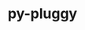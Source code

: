 ---
title: "py-pluggy"
layout: cache
categories: [package, develop]
meta: {"compilers": ["none"], "num_specs": 252, "num_specs_by_stack": {"data-vis-sdk": 8, "developer-tools-aarch64-linux-gnu": 8, "developer-tools-darwin": 9, "developer-tools-x86_64_v3-linux-gnu": 8, "e4s": 51, "e4s-neoverse-v2": 20, "e4s-oneapi": 10, "hep": 10, "ml-darwin-aarch64-mps": 33, "ml-linux-aarch64-cpu": 42, "ml-linux-aarch64-cuda": 42, "ml-linux-x86_64-cpu": 42, "ml-linux-x86_64-cuda": 41, "ml-linux-x86_64-rocm": 24, "radiuss": 16, "root": 252}, "oss": ["centos7", "rhel8", "sequoia", "ubuntu18.04", "ubuntu20.04", "ubuntu22.04", "ubuntu24.04"], "platforms": ["darwin", "linux"], "stacks": ["data-vis-sdk", "developer-tools-aarch64-linux-gnu", "developer-tools-darwin", "developer-tools-x86_64_v3-linux-gnu", "e4s", "e4s-neoverse-v2", "e4s-oneapi", "hep", "ml-darwin-aarch64-mps", "ml-linux-aarch64-cpu", "ml-linux-aarch64-cuda", "ml-linux-x86_64-cpu", "ml-linux-x86_64-cuda", "ml-linux-x86_64-rocm", "radiuss", "root"], "targets": ["aarch64", "neoverse_v2", "x86_64_v3"], "versions": ["1.0.0", "1.5.0"]}
spec_details: [{"compiler": "none", "hash": "2c7t6stre52uoruzleit6xjwiyetb2rv", "os": "ubuntu22.04", "platform": "linux", "size": "-", "stacks": ["e4s", "root"], "target": "x86_64_v3", "variants": ["build_system=python_pip"], "versions": ["1.5.0"]}, {"compiler": "none", "hash": "2hfwxglw2qr2dv626q4rhida5upb57y4", "os": "ubuntu20.04", "platform": "linux", "size": "-", "stacks": ["data-vis-sdk", "root"], "target": "x86_64_v3", "variants": ["build_system=python_pip"], "versions": ["1.5.0"]}, {"compiler": "none", "hash": "2netmzkcgxxb2mebo2gbxsk5cnnrvlug", "os": "ubuntu22.04", "platform": "linux", "size": "-", "stacks": ["e4s", "root"], "target": "x86_64_v3", "variants": ["build_system=python_pip"], "versions": ["1.5.0"]}, {"compiler": "none", "hash": "2wt6vmldr2y46bnggtvq6vex4oi563xc", "os": "ubuntu24.04", "platform": "linux", "size": "-", "stacks": ["ml-linux-aarch64-cpu", "ml-linux-aarch64-cuda", "root"], "target": "aarch64", "variants": ["build_system=python_pip"], "versions": ["1.5.0"]}, {"compiler": "none", "hash": "2y4o66v7mlaluvr7yqpnbmo4lc66v3pj", "os": "ubuntu22.04", "platform": "linux", "size": "-", "stacks": ["e4s", "root"], "target": "x86_64_v3", "variants": ["build_system=python_pip"], "versions": ["1.5.0"]}, {"compiler": "none", "hash": "3agnosajm3bcptgudcnjk7b3twaxo5ha", "os": "ubuntu24.04", "platform": "linux", "size": "-", "stacks": ["ml-linux-aarch64-cpu", "ml-linux-aarch64-cuda", "root"], "target": "aarch64", "variants": ["build_system=python_pip"], "versions": ["1.5.0"]}, {"compiler": "none", "hash": "3fv7lxce7d65zonyjdw6xvchwodt3xgk", "os": "ubuntu24.04", "platform": "linux", "size": "-", "stacks": ["ml-linux-aarch64-cpu", "ml-linux-aarch64-cuda", "root"], "target": "aarch64", "variants": ["build_system=python_pip"], "versions": ["1.5.0"]}, {"compiler": "none", "hash": "3gkfag2k2juhydp4fapic7rw6qnze3t2", "os": "sequoia", "platform": "darwin", "size": "-", "stacks": ["ml-darwin-aarch64-mps", "root"], "target": "aarch64", "variants": ["build_system=python_pip"], "versions": ["1.5.0"]}, {"compiler": "none", "hash": "3mhz37lxi5pb3cz2h2ns374nhadlavt4", "os": "ubuntu22.04", "platform": "linux", "size": "-", "stacks": ["e4s-neoverse-v2", "root"], "target": "neoverse_v2", "variants": ["build_system=python_pip"], "versions": ["1.5.0"]}, {"compiler": "none", "hash": "3rjfhiuucojcb3lafbs63qub7jw6j2eu", "os": "ubuntu22.04", "platform": "linux", "size": "-", "stacks": ["hep", "root"], "target": "x86_64_v3", "variants": ["build_system=python_pip"], "versions": ["1.5.0"]}, {"compiler": "none", "hash": "3yahk2ygjjm7y6uqiqpu3tku5kl2jmyf", "os": "ubuntu22.04", "platform": "linux", "size": "-", "stacks": ["e4s", "root"], "target": "x86_64_v3", "variants": ["build_system=python_pip"], "versions": ["1.5.0"]}, {"compiler": "none", "hash": "42lqu5ihogxthqgzf3ldqc2vcrdori5e", "os": "ubuntu18.04", "platform": "linux", "size": "-", "stacks": ["radiuss", "root"], "target": "x86_64_v3", "variants": ["build_system=python_pip"], "versions": ["1.5.0"]}, {"compiler": "none", "hash": "46zpwzhcnrk3ebb6g34c2qy5zid7uwti", "os": "ubuntu22.04", "platform": "linux", "size": "-", "stacks": ["e4s", "root"], "target": "x86_64_v3", "variants": ["build_system=python_pip"], "versions": ["1.5.0"]}, {"compiler": "none", "hash": "4j4fjqm27h22y276ven2rp4wtde7qxi5", "os": "ubuntu22.04", "platform": "linux", "size": "-", "stacks": ["e4s-neoverse-v2", "root"], "target": "neoverse_v2", "variants": ["build_system=python_pip"], "versions": ["1.5.0"]}, {"compiler": "none", "hash": "4xifdfmwhefemdlbjxxue6r5fpsz76wv", "os": "sequoia", "platform": "darwin", "size": "-", "stacks": ["ml-darwin-aarch64-mps", "root"], "target": "aarch64", "variants": ["build_system=python_pip"], "versions": ["1.5.0"]}, {"compiler": "none", "hash": "55lvjhie34u4al3ei3md3pttfbbjjthz", "os": "ubuntu24.04", "platform": "linux", "size": "-", "stacks": ["ml-linux-x86_64-cpu", "ml-linux-x86_64-cuda", "root"], "target": "x86_64_v3", "variants": ["build_system=python_pip"], "versions": ["1.5.0"]}, {"compiler": "none", "hash": "5bp4kik6z5ux4nhw4ds46bjhi2evvizx", "os": "ubuntu22.04", "platform": "linux", "size": "-", "stacks": ["e4s-neoverse-v2", "root"], "target": "neoverse_v2", "variants": ["build_system=python_pip"], "versions": ["1.5.0"]}, {"compiler": "none", "hash": "5cnadjmp5xtnmiugbeenffuksnsw3247", "os": "sequoia", "platform": "darwin", "size": "-", "stacks": ["ml-darwin-aarch64-mps", "root"], "target": "aarch64", "variants": ["build_system=python_pip"], "versions": ["1.5.0"]}, {"compiler": "none", "hash": "5hmvbictsd7z4hr4zkucy2xxox2fwwln", "os": "ubuntu24.04", "platform": "linux", "size": "-", "stacks": ["ml-linux-x86_64-cpu", "ml-linux-x86_64-cuda", "root"], "target": "x86_64_v3", "variants": ["build_system=python_pip"], "versions": ["1.5.0"]}, {"compiler": "none", "hash": "5hwoq64wkz6oyxgzcvtqibcgzw3ic7wb", "os": "ubuntu24.04", "platform": "linux", "size": "-", "stacks": ["ml-linux-x86_64-cpu", "ml-linux-x86_64-cuda", "root"], "target": "x86_64_v3", "variants": ["build_system=python_pip"], "versions": ["1.5.0"]}, {"compiler": "none", "hash": "5ibzm2eg7x7xaant44bewv6cknukp263", "os": "ubuntu22.04", "platform": "linux", "size": "-", "stacks": ["e4s-neoverse-v2", "root"], "target": "neoverse_v2", "variants": ["build_system=python_pip"], "versions": ["1.5.0"]}, {"compiler": "none", "hash": "5pe6ygbzxxipmywd56afllqx2sbhaxrb", "os": "ubuntu24.04", "platform": "linux", "size": "-", "stacks": ["ml-linux-x86_64-cpu", "ml-linux-x86_64-cuda", "ml-linux-x86_64-rocm", "root"], "target": "x86_64_v3", "variants": ["build_system=python_pip"], "versions": ["1.5.0"]}, {"compiler": "none", "hash": "5rilyymdn5xsjofmmntiwgqdqg6nlxss", "os": "ubuntu22.04", "platform": "linux", "size": "-", "stacks": ["e4s", "root"], "target": "x86_64_v3", "variants": ["build_system=python_pip"], "versions": ["1.5.0"]}, {"compiler": "none", "hash": "5vajhquhnli5mx342o2plgfdiyv5od5t", "os": "ubuntu18.04", "platform": "linux", "size": "-", "stacks": ["radiuss", "root"], "target": "x86_64_v3", "variants": ["build_system=python_pip"], "versions": ["1.5.0"]}, {"compiler": "none", "hash": "6hqgfsfr5d3hglnjlxpmoj7op4ijwgj7", "os": "ubuntu24.04", "platform": "linux", "size": "-", "stacks": ["ml-linux-x86_64-cpu", "ml-linux-x86_64-cuda", "root"], "target": "x86_64_v3", "variants": ["build_system=python_pip"], "versions": ["1.5.0"]}, {"compiler": "none", "hash": "6iwpdxsiwn7v2gblfgf4qqes2u2yymdo", "os": "rhel8", "platform": "linux", "size": "-", "stacks": ["developer-tools-aarch64-linux-gnu", "root"], "target": "aarch64", "variants": ["build_system=python_pip"], "versions": ["1.0.0"]}, {"compiler": "none", "hash": "6kbnbwyxrzuc47vkjglntb3nuxccgtpc", "os": "ubuntu22.04", "platform": "linux", "size": "-", "stacks": ["e4s-neoverse-v2", "root"], "target": "neoverse_v2", "variants": ["build_system=python_pip"], "versions": ["1.5.0"]}, {"compiler": "none", "hash": "6mylh6i3qhz25hprpxldepcgzodlkhud", "os": "sequoia", "platform": "darwin", "size": "-", "stacks": ["ml-darwin-aarch64-mps", "root"], "target": "aarch64", "variants": ["build_system=python_pip"], "versions": ["1.5.0"]}, {"compiler": "none", "hash": "6n2ldysda2fzxtilxv2bmslgm3xpdcpx", "os": "ubuntu24.04", "platform": "linux", "size": "-", "stacks": ["ml-linux-aarch64-cpu", "ml-linux-aarch64-cuda", "root"], "target": "aarch64", "variants": ["build_system=python_pip"], "versions": ["1.5.0"]}, {"compiler": "none", "hash": "6sohnxq4f4oy3kmhkvoeng5wiuvmb53i", "os": "ubuntu24.04", "platform": "linux", "size": "-", "stacks": ["ml-linux-x86_64-cpu", "ml-linux-x86_64-cuda", "ml-linux-x86_64-rocm", "root"], "target": "x86_64_v3", "variants": ["build_system=python_pip"], "versions": ["1.5.0"]}, {"compiler": "none", "hash": "6v63aglo7t6srszll5ua7uy3jwbrhvcz", "os": "ubuntu22.04", "platform": "linux", "size": "-", "stacks": ["e4s-neoverse-v2", "root"], "target": "neoverse_v2", "variants": ["build_system=python_pip"], "versions": ["1.5.0"]}, {"compiler": "none", "hash": "6xlkvligcsu5iyjechsqmhgvxkv2wjqi", "os": "ubuntu22.04", "platform": "linux", "size": "-", "stacks": ["e4s-neoverse-v2", "root"], "target": "neoverse_v2", "variants": ["build_system=python_pip"], "versions": ["1.5.0"]}, {"compiler": "none", "hash": "736d7tnseeywtnfm4bivlbaaf5yutlgw", "os": "ubuntu24.04", "platform": "linux", "size": "-", "stacks": ["ml-linux-x86_64-rocm", "root"], "target": "x86_64_v3", "variants": ["build_system=python_pip"], "versions": ["1.5.0"]}, {"compiler": "none", "hash": "76vg6bikmatv24n257xqhddfbtaztdpe", "os": "ubuntu20.04", "platform": "linux", "size": "-", "stacks": ["data-vis-sdk", "root"], "target": "x86_64_v3", "variants": ["build_system=python_pip"], "versions": ["1.5.0"]}, {"compiler": "none", "hash": "7ed2vlsgasmr4qpxenscc67undiq5j5m", "os": "ubuntu24.04", "platform": "linux", "size": "-", "stacks": ["ml-linux-x86_64-cpu", "ml-linux-x86_64-cuda", "root"], "target": "x86_64_v3", "variants": ["build_system=python_pip"], "versions": ["1.5.0"]}, {"compiler": "none", "hash": "7ezppk2357ivoe262vgohreokj73hka3", "os": "rhel8", "platform": "linux", "size": "-", "stacks": ["developer-tools-aarch64-linux-gnu", "root"], "target": "aarch64", "variants": ["build_system=python_pip"], "versions": ["1.0.0"]}, {"compiler": "none", "hash": "7h3c7npcxd2s2l3wr52n66itw74nzh5l", "os": "ubuntu24.04", "platform": "linux", "size": "-", "stacks": ["ml-linux-x86_64-cpu", "ml-linux-x86_64-cuda", "root"], "target": "x86_64_v3", "variants": ["build_system=python_pip"], "versions": ["1.5.0"]}, {"compiler": "none", "hash": "7mqm4jh2zp53rphi433oquqshmywv33a", "os": "ubuntu24.04", "platform": "linux", "size": "-", "stacks": ["ml-linux-aarch64-cpu", "ml-linux-aarch64-cuda", "root"], "target": "aarch64", "variants": ["build_system=python_pip"], "versions": ["1.5.0"]}, {"compiler": "none", "hash": "7sdppsrgyvbpfqd75yyfgla5hj3wosql", "os": "ubuntu22.04", "platform": "linux", "size": "-", "stacks": ["e4s-oneapi", "root"], "target": "x86_64_v3", "variants": ["build_system=python_pip"], "versions": ["1.5.0"]}, {"compiler": "none", "hash": "7xe2soarv5lz3nla4kzz23pl25e25tn2", "os": "ubuntu24.04", "platform": "linux", "size": "-", "stacks": ["ml-linux-aarch64-cpu", "ml-linux-aarch64-cuda", "root"], "target": "aarch64", "variants": ["build_system=python_pip"], "versions": ["1.5.0"]}, {"compiler": "none", "hash": "a2knmklyt45ydsjzu2omxrmugcrep65h", "os": "ubuntu24.04", "platform": "linux", "size": "-", "stacks": ["ml-linux-aarch64-cpu", "ml-linux-aarch64-cuda", "root"], "target": "aarch64", "variants": ["build_system=python_pip"], "versions": ["1.5.0"]}, {"compiler": "none", "hash": "aafy77yho45u4jlfstsdmjzdq73eimkf", "os": "ubuntu22.04", "platform": "linux", "size": "-", "stacks": ["e4s", "root"], "target": "x86_64_v3", "variants": ["build_system=python_pip"], "versions": ["1.5.0"]}, {"compiler": "none", "hash": "aai7mcok57rch23taafapd7un7s6inxf", "os": "ubuntu24.04", "platform": "linux", "size": "-", "stacks": ["ml-linux-x86_64-cpu", "ml-linux-x86_64-cuda", "ml-linux-x86_64-rocm", "root"], "target": "x86_64_v3", "variants": ["build_system=python_pip"], "versions": ["1.5.0"]}, {"compiler": "none", "hash": "abny5kdw2nepk6oclhqbrnhl7r4mz3ri", "os": "ubuntu24.04", "platform": "linux", "size": "-", "stacks": ["ml-linux-x86_64-cpu", "ml-linux-x86_64-cuda", "root"], "target": "x86_64_v3", "variants": ["build_system=python_pip"], "versions": ["1.5.0"]}, {"compiler": "none", "hash": "accvf45dwkqjc7j5xzus4jxhia3sd77p", "os": "ubuntu18.04", "platform": "linux", "size": "-", "stacks": ["radiuss", "root"], "target": "x86_64_v3", "variants": ["build_system=python_pip"], "versions": ["1.5.0"]}, {"compiler": "none", "hash": "ahdu6gy5srce3any62xxbidk3fzk6dah", "os": "ubuntu24.04", "platform": "linux", "size": "-", "stacks": ["ml-linux-x86_64-rocm", "root"], "target": "x86_64_v3", "variants": ["build_system=python_pip"], "versions": ["1.5.0"]}, {"compiler": "none", "hash": "aipaqmxotonv2fl7jevcqb3vn7leargx", "os": "ubuntu22.04", "platform": "linux", "size": "-", "stacks": ["e4s-neoverse-v2", "root"], "target": "neoverse_v2", "variants": ["build_system=python_pip"], "versions": ["1.5.0"]}, {"compiler": "none", "hash": "akcsmta55rxfv3yrex72h2c7upvp2vuc", "os": "sequoia", "platform": "darwin", "size": "-", "stacks": ["developer-tools-darwin", "ml-darwin-aarch64-mps", "root"], "target": "aarch64", "variants": ["build_system=python_pip"], "versions": ["1.5.0"]}, {"compiler": "none", "hash": "amyhe6ut2pt5evz65wvy6jzfqzaezvyh", "os": "ubuntu22.04", "platform": "linux", "size": "-", "stacks": ["e4s-oneapi", "root"], "target": "x86_64_v3", "variants": ["build_system=python_pip"], "versions": ["1.5.0"]}, {"compiler": "none", "hash": "aoddkjlvkkw55ovsgdecrzqgpaznitzr", "os": "ubuntu24.04", "platform": "linux", "size": "-", "stacks": ["ml-linux-x86_64-cpu", "ml-linux-x86_64-cuda", "ml-linux-x86_64-rocm", "root"], "target": "x86_64_v3", "variants": ["build_system=python_pip"], "versions": ["1.5.0"]}, {"compiler": "none", "hash": "b57ldbcxggqgo66vtu5s6mn3d7upxndd", "os": "ubuntu24.04", "platform": "linux", "size": "-", "stacks": ["ml-linux-x86_64-cpu", "ml-linux-x86_64-cuda", "ml-linux-x86_64-rocm", "root"], "target": "x86_64_v3", "variants": ["build_system=python_pip"], "versions": ["1.5.0"]}, {"compiler": "none", "hash": "b5mgjg4stpo7vpzf25kbdlta5oprxovx", "os": "ubuntu22.04", "platform": "linux", "size": "-", "stacks": ["e4s-neoverse-v2", "root"], "target": "neoverse_v2", "variants": ["build_system=python_pip"], "versions": ["1.5.0"]}, {"compiler": "none", "hash": "b5zu3qlginewwb56ozb2ftm2q3bfj77q", "os": "ubuntu24.04", "platform": "linux", "size": "-", "stacks": ["ml-linux-aarch64-cpu", "ml-linux-aarch64-cuda", "root"], "target": "aarch64", "variants": ["build_system=python_pip"], "versions": ["1.5.0"]}, {"compiler": "none", "hash": "bvaxeykfyv7wqa63z5u7mna2agjofemj", "os": "ubuntu22.04", "platform": "linux", "size": "-", "stacks": ["e4s", "root"], "target": "x86_64_v3", "variants": ["build_system=python_pip"], "versions": ["1.5.0"]}, {"compiler": "none", "hash": "bw6agld3wejzejixi2mziq3xu2lz52so", "os": "ubuntu22.04", "platform": "linux", "size": "-", "stacks": ["e4s-neoverse-v2", "root"], "target": "neoverse_v2", "variants": ["build_system=python_pip"], "versions": ["1.5.0"]}, {"compiler": "none", "hash": "bxtkqoj55vfzzl3j56ze3ltporiydsn7", "os": "ubuntu24.04", "platform": "linux", "size": "-", "stacks": ["ml-linux-x86_64-cpu", "ml-linux-x86_64-cuda", "ml-linux-x86_64-rocm", "root"], "target": "x86_64_v3", "variants": ["build_system=python_pip"], "versions": ["1.5.0"]}, {"compiler": "none", "hash": "clcohsihvc5gibxtflaggnw2urz7nfxk", "os": "ubuntu22.04", "platform": "linux", "size": "-", "stacks": ["e4s", "root"], "target": "x86_64_v3", "variants": ["build_system=python_pip"], "versions": ["1.5.0"]}, {"compiler": "none", "hash": "cr6s5bdzbkvsf4ezeeqz3zd6i4infb3h", "os": "ubuntu22.04", "platform": "linux", "size": "-", "stacks": ["hep", "root"], "target": "x86_64_v3", "variants": ["build_system=python_pip"], "versions": ["1.5.0"]}, {"compiler": "none", "hash": "cxfpl75ozprbtaiyurawobnayaygnkqf", "os": "ubuntu24.04", "platform": "linux", "size": "-", "stacks": ["ml-linux-aarch64-cpu", "ml-linux-aarch64-cuda", "root"], "target": "aarch64", "variants": ["build_system=python_pip"], "versions": ["1.5.0"]}, {"compiler": "none", "hash": "cycfpzezlake7idiklftvfpmimrtpbjp", "os": "ubuntu22.04", "platform": "linux", "size": "-", "stacks": ["e4s", "root"], "target": "x86_64_v3", "variants": ["build_system=python_pip"], "versions": ["1.5.0"]}, {"compiler": "none", "hash": "czoldbfczdwu2gvxxtwrelttq7zczdcj", "os": "ubuntu24.04", "platform": "linux", "size": "-", "stacks": ["ml-linux-aarch64-cpu", "ml-linux-aarch64-cuda", "root"], "target": "aarch64", "variants": ["build_system=python_pip"], "versions": ["1.5.0"]}, {"compiler": "none", "hash": "d27h3sp6ubpvlkn62dmwbeb4clzwtq5w", "os": "ubuntu22.04", "platform": "linux", "size": "-", "stacks": ["e4s", "root"], "target": "x86_64_v3", "variants": ["build_system=python_pip"], "versions": ["1.5.0"]}, {"compiler": "none", "hash": "d2anpgrxlbscck2eu4i2zunoeqvojxqm", "os": "ubuntu24.04", "platform": "linux", "size": "-", "stacks": ["ml-linux-x86_64-cpu", "ml-linux-x86_64-cuda", "ml-linux-x86_64-rocm", "root"], "target": "x86_64_v3", "variants": ["build_system=python_pip"], "versions": ["1.5.0"]}, {"compiler": "none", "hash": "da46mksree5eikdpimkvxqxo6bb5whxp", "os": "ubuntu24.04", "platform": "linux", "size": "-", "stacks": ["ml-linux-aarch64-cpu", "ml-linux-aarch64-cuda", "root"], "target": "aarch64", "variants": ["build_system=python_pip"], "versions": ["1.5.0"]}, {"compiler": "none", "hash": "djbwiiboml377i4dl6foiag25r37iekx", "os": "sequoia", "platform": "darwin", "size": "-", "stacks": ["developer-tools-darwin", "ml-darwin-aarch64-mps", "root"], "target": "aarch64", "variants": ["build_system=python_pip"], "versions": ["1.5.0"]}, {"compiler": "none", "hash": "dkb3icaudllv7hubanauggilbgl76jzc", "os": "ubuntu22.04", "platform": "linux", "size": "-", "stacks": ["e4s", "root"], "target": "x86_64_v3", "variants": ["build_system=python_pip"], "versions": ["1.5.0"]}, {"compiler": "none", "hash": "drzszjpxd4qsoniuyi2m2lemxrm2ga2b", "os": "ubuntu24.04", "platform": "linux", "size": "-", "stacks": ["ml-linux-x86_64-cpu", "ml-linux-x86_64-cuda", "root"], "target": "x86_64_v3", "variants": ["build_system=python_pip"], "versions": ["1.5.0"]}, {"compiler": "none", "hash": "dz6agkf3ppyneqcubgthnmgoev7m6cde", "os": "ubuntu22.04", "platform": "linux", "size": "-", "stacks": ["e4s", "root"], "target": "x86_64_v3", "variants": ["build_system=python_pip"], "versions": ["1.5.0"]}, {"compiler": "none", "hash": "e6csorsa442vanjmxvlr7o3y7bpnpgg6", "os": "ubuntu24.04", "platform": "linux", "size": "-", "stacks": ["ml-linux-x86_64-cpu", "ml-linux-x86_64-cuda", "root"], "target": "x86_64_v3", "variants": ["build_system=python_pip"], "versions": ["1.5.0"]}, {"compiler": "none", "hash": "ea4zjmtugd2mveyaixsuh4fqep7tpowf", "os": "ubuntu18.04", "platform": "linux", "size": "-", "stacks": ["radiuss", "root"], "target": "x86_64_v3", "variants": ["build_system=python_pip"], "versions": ["1.5.0"]}, {"compiler": "none", "hash": "eba2yovhqt7pkh7mu3lvfbzyrxfswj6y", "os": "ubuntu22.04", "platform": "linux", "size": "-", "stacks": ["hep", "root"], "target": "x86_64_v3", "variants": ["build_system=python_pip"], "versions": ["1.5.0"]}, {"compiler": "none", "hash": "el3qab3qf6myfgmt5bpv5o4alrkaapzj", "os": "ubuntu24.04", "platform": "linux", "size": "-", "stacks": ["ml-linux-x86_64-cpu", "ml-linux-x86_64-cuda", "root"], "target": "x86_64_v3", "variants": ["build_system=python_pip"], "versions": ["1.5.0"]}, {"compiler": "none", "hash": "eqrievftezainujjgdargh4c72aurkdt", "os": "ubuntu22.04", "platform": "linux", "size": "-", "stacks": ["e4s-neoverse-v2", "root"], "target": "neoverse_v2", "variants": ["build_system=python_pip"], "versions": ["1.5.0"]}, {"compiler": "none", "hash": "f2cixmdmrqmedhh3tsoljqtyrbn62zs5", "os": "centos7", "platform": "linux", "size": "-", "stacks": ["developer-tools-x86_64_v3-linux-gnu", "root"], "target": "x86_64_v3", "variants": ["build_system=python_pip"], "versions": ["1.0.0"]}, {"compiler": "none", "hash": "f33bkqfd6aj7he5c7ofemnjqnsz7m3kg", "os": "ubuntu22.04", "platform": "linux", "size": "-", "stacks": ["e4s", "root"], "target": "x86_64_v3", "variants": ["build_system=python_pip"], "versions": ["1.5.0"]}, {"compiler": "none", "hash": "fawxdwwylhh6hzjk3jmfociwwgvsdacd", "os": "ubuntu24.04", "platform": "linux", "size": "-", "stacks": ["ml-linux-x86_64-cpu", "root"], "target": "x86_64_v3", "variants": ["build_system=python_pip"], "versions": ["1.5.0"]}, {"compiler": "none", "hash": "ffu52bko3kxixcpwex3lw4vfhm2muigv", "os": "ubuntu24.04", "platform": "linux", "size": "-", "stacks": ["ml-linux-aarch64-cpu", "ml-linux-aarch64-cuda", "root"], "target": "aarch64", "variants": ["build_system=python_pip"], "versions": ["1.5.0"]}, {"compiler": "none", "hash": "fihngu7tsl34m6iim6unwfkq4b4jsvnt", "os": "rhel8", "platform": "linux", "size": "-", "stacks": ["developer-tools-aarch64-linux-gnu", "root"], "target": "aarch64", "variants": ["build_system=python_pip"], "versions": ["1.0.0"]}, {"compiler": "none", "hash": "fnezvtuygkfcvehqh6jbe5moupcreyzf", "os": "ubuntu24.04", "platform": "linux", "size": "-", "stacks": ["ml-linux-aarch64-cpu", "ml-linux-aarch64-cuda", "root"], "target": "aarch64", "variants": ["build_system=python_pip"], "versions": ["1.5.0"]}, {"compiler": "none", "hash": "fr6obobmpgbcwroyrue6eoza42veebzf", "os": "ubuntu24.04", "platform": "linux", "size": "-", "stacks": ["ml-linux-x86_64-rocm", "root"], "target": "x86_64_v3", "variants": ["build_system=python_pip"], "versions": ["1.5.0"]}, {"compiler": "none", "hash": "g2buizzrctrfmd3q6rrozxqtg4iki73i", "os": "ubuntu18.04", "platform": "linux", "size": "-", "stacks": ["radiuss", "root"], "target": "x86_64_v3", "variants": ["build_system=python_pip"], "versions": ["1.5.0"]}, {"compiler": "none", "hash": "g5med6gmlwmnbvh32jf66xher4xtbrzv", "os": "rhel8", "platform": "linux", "size": "-", "stacks": ["developer-tools-aarch64-linux-gnu", "root"], "target": "aarch64", "variants": ["build_system=python_pip"], "versions": ["1.0.0"]}, {"compiler": "none", "hash": "ghda33wj5lmzw67q2kyz5rl3d2mqr3t2", "os": "sequoia", "platform": "darwin", "size": "-", "stacks": ["ml-darwin-aarch64-mps", "root"], "target": "aarch64", "variants": ["build_system=python_pip"], "versions": ["1.5.0"]}, {"compiler": "none", "hash": "ghdrzo5e7qpz4fcuxnvo6a4dk6wktimc", "os": "ubuntu22.04", "platform": "linux", "size": "-", "stacks": ["e4s-oneapi", "root"], "target": "x86_64_v3", "variants": ["build_system=python_pip"], "versions": ["1.5.0"]}, {"compiler": "none", "hash": "glx4545iya4a5fg43pc4eoyjjvccboka", "os": "centos7", "platform": "linux", "size": "-", "stacks": ["developer-tools-x86_64_v3-linux-gnu", "root"], "target": "x86_64_v3", "variants": ["build_system=python_pip"], "versions": ["1.0.0"]}, {"compiler": "none", "hash": "gobljazmwlznlmqkwo7ts7uhux7vhlfa", "os": "ubuntu22.04", "platform": "linux", "size": "-", "stacks": ["e4s", "root"], "target": "x86_64_v3", "variants": ["build_system=python_pip"], "versions": ["1.5.0"]}, {"compiler": "none", "hash": "gqh2eogqjpjfhguyhryh5on2gvrs7hhf", "os": "sequoia", "platform": "darwin", "size": "-", "stacks": ["ml-darwin-aarch64-mps", "root"], "target": "aarch64", "variants": ["build_system=python_pip"], "versions": ["1.5.0"]}, {"compiler": "none", "hash": "grplurkzad5fvvd4cajif676a3acuyvp", "os": "ubuntu22.04", "platform": "linux", "size": "-", "stacks": ["e4s", "root"], "target": "x86_64_v3", "variants": ["build_system=python_pip"], "versions": ["1.5.0"]}, {"compiler": "none", "hash": "gsaeaepyyv3jussr3igwdjkqeo2gbira", "os": "sequoia", "platform": "darwin", "size": "-", "stacks": ["ml-darwin-aarch64-mps", "root"], "target": "aarch64", "variants": ["build_system=python_pip"], "versions": ["1.5.0"]}, {"compiler": "none", "hash": "gxb3evfddiykcwyyy2rusnlg5jnlfhdw", "os": "ubuntu22.04", "platform": "linux", "size": "-", "stacks": ["e4s-oneapi", "root"], "target": "x86_64_v3", "variants": ["build_system=python_pip"], "versions": ["1.5.0"]}, {"compiler": "none", "hash": "gz75yw36ialfb45vmntbu34yswtwwdgy", "os": "ubuntu24.04", "platform": "linux", "size": "-", "stacks": ["ml-linux-x86_64-cpu", "ml-linux-x86_64-cuda", "root"], "target": "x86_64_v3", "variants": ["build_system=python_pip"], "versions": ["1.5.0"]}, {"compiler": "none", "hash": "h3n7sudxykaxyhm65dsmu7rcn76szgix", "os": "ubuntu22.04", "platform": "linux", "size": "-", "stacks": ["e4s", "root"], "target": "x86_64_v3", "variants": ["build_system=python_pip"], "versions": ["1.5.0"]}, {"compiler": "none", "hash": "ha4txs7afp5hbui4fykw4t4h3ptasiab", "os": "ubuntu22.04", "platform": "linux", "size": "-", "stacks": ["e4s", "root"], "target": "x86_64_v3", "variants": ["build_system=python_pip"], "versions": ["1.5.0"]}, {"compiler": "none", "hash": "hdkbvzxf6gg2v7sreorykl6rruf7t5cv", "os": "ubuntu22.04", "platform": "linux", "size": "-", "stacks": ["e4s-neoverse-v2", "root"], "target": "neoverse_v2", "variants": ["build_system=python_pip"], "versions": ["1.5.0"]}, {"compiler": "none", "hash": "heo756dqhb5vw3y7ajrybtyfy63em5lt", "os": "ubuntu24.04", "platform": "linux", "size": "-", "stacks": ["ml-linux-aarch64-cpu", "ml-linux-aarch64-cuda", "root"], "target": "aarch64", "variants": ["build_system=python_pip"], "versions": ["1.5.0"]}, {"compiler": "none", "hash": "hgn63fg2zt2huzfzlxmfbub6vhi2fdgu", "os": "ubuntu24.04", "platform": "linux", "size": "-", "stacks": ["ml-linux-aarch64-cpu", "ml-linux-aarch64-cuda", "root"], "target": "aarch64", "variants": ["build_system=python_pip"], "versions": ["1.5.0"]}, {"compiler": "none", "hash": "hi6hemadofrjsath7yqnzddmv3r234zt", "os": "ubuntu24.04", "platform": "linux", "size": "-", "stacks": ["ml-linux-aarch64-cpu", "ml-linux-aarch64-cuda", "root"], "target": "aarch64", "variants": ["build_system=python_pip"], "versions": ["1.5.0"]}, {"compiler": "none", "hash": "hke54cqpzfvyam7j3fvdknjjcagzh5yg", "os": "ubuntu18.04", "platform": "linux", "size": "-", "stacks": ["radiuss", "root"], "target": "x86_64_v3", "variants": ["build_system=python_pip"], "versions": ["1.5.0"]}, {"compiler": "none", "hash": "hlynsnnc2g4tlh427hqmgxq65z527q3w", "os": "ubuntu22.04", "platform": "linux", "size": "-", "stacks": ["e4s", "root"], "target": "x86_64_v3", "variants": ["build_system=python_pip"], "versions": ["1.5.0"]}, {"compiler": "none", "hash": "hmlwt3dk5aafc5sltge3qu52kl6rqeu6", "os": "rhel8", "platform": "linux", "size": "-", "stacks": ["developer-tools-aarch64-linux-gnu", "root"], "target": "aarch64", "variants": ["build_system=python_pip"], "versions": ["1.0.0"]}, {"compiler": "none", "hash": "hsbyet2ompre6r7hmdpfgsqwtb2xjzqr", "os": "ubuntu20.04", "platform": "linux", "size": "-", "stacks": ["data-vis-sdk", "root"], "target": "x86_64_v3", "variants": ["build_system=python_pip"], "versions": ["1.5.0"]}, {"compiler": "none", "hash": "hsdipoyvztm2tqpjn5o2j4orxododrkn", "os": "ubuntu22.04", "platform": "linux", "size": "-", "stacks": ["e4s", "root"], "target": "x86_64_v3", "variants": ["build_system=python_pip"], "versions": ["1.5.0"]}, {"compiler": "none", "hash": "hswcxhi7laydy6cwot5k3pvoitjfd2ce", "os": "ubuntu22.04", "platform": "linux", "size": "-", "stacks": ["e4s", "root"], "target": "x86_64_v3", "variants": ["build_system=python_pip"], "versions": ["1.5.0"]}, {"compiler": "none", "hash": "ht2ghnyc2t63iqgi7uh6razgo56uywsg", "os": "ubuntu20.04", "platform": "linux", "size": "-", "stacks": ["data-vis-sdk", "root"], "target": "x86_64_v3", "variants": ["build_system=python_pip"], "versions": ["1.5.0"]}, {"compiler": "none", "hash": "hy6wpser7ed6hj7lc4zjgi3butrkvfg4", "os": "ubuntu22.04", "platform": "linux", "size": "-", "stacks": ["e4s", "root"], "target": "x86_64_v3", "variants": ["build_system=python_pip"], "versions": ["1.5.0"]}, {"compiler": "none", "hash": "hzedicq3vaiofuy5taduwquo4ox3nfij", "os": "sequoia", "platform": "darwin", "size": "-", "stacks": ["ml-darwin-aarch64-mps", "root"], "target": "aarch64", "variants": ["build_system=python_pip"], "versions": ["1.5.0"]}, {"compiler": "none", "hash": "i5o5inmj5ghqm52btshjovnglhgfjqe5", "os": "ubuntu24.04", "platform": "linux", "size": "-", "stacks": ["ml-linux-aarch64-cpu", "ml-linux-aarch64-cuda", "root"], "target": "aarch64", "variants": ["build_system=python_pip"], "versions": ["1.5.0"]}, {"compiler": "none", "hash": "ibalaip5dtygdxnkyflw2oqx6cfyqjuu", "os": "ubuntu24.04", "platform": "linux", "size": "-", "stacks": ["ml-linux-aarch64-cpu", "ml-linux-aarch64-cuda", "root"], "target": "aarch64", "variants": ["build_system=python_pip"], "versions": ["1.5.0"]}, {"compiler": "none", "hash": "ikmbo2c3khim27cw4szl6qrsa6sh7b4i", "os": "ubuntu24.04", "platform": "linux", "size": "-", "stacks": ["ml-linux-aarch64-cpu", "ml-linux-aarch64-cuda", "root"], "target": "aarch64", "variants": ["build_system=python_pip"], "versions": ["1.5.0"]}, {"compiler": "none", "hash": "ikpvvbsjbhmffbu2626obl53oht3nimb", "os": "ubuntu22.04", "platform": "linux", "size": "-", "stacks": ["e4s", "root"], "target": "x86_64_v3", "variants": ["build_system=python_pip"], "versions": ["1.5.0"]}, {"compiler": "none", "hash": "iraz7svnx2o7edki4juh4wzlb63lzuqd", "os": "ubuntu22.04", "platform": "linux", "size": "-", "stacks": ["hep", "root"], "target": "x86_64_v3", "variants": ["build_system=python_pip"], "versions": ["1.5.0"]}, {"compiler": "none", "hash": "irdgopdi46e2yykpoustys2q5hmlnhms", "os": "ubuntu24.04", "platform": "linux", "size": "-", "stacks": ["ml-linux-aarch64-cpu", "ml-linux-aarch64-cuda", "root"], "target": "aarch64", "variants": ["build_system=python_pip"], "versions": ["1.5.0"]}, {"compiler": "none", "hash": "itmxi6r4f6izpsep4esx4wwzqkq3uw44", "os": "ubuntu22.04", "platform": "linux", "size": "-", "stacks": ["e4s-neoverse-v2", "root"], "target": "neoverse_v2", "variants": ["build_system=python_pip"], "versions": ["1.5.0"]}, {"compiler": "none", "hash": "iualw6ynthof3h4kydnopb3nenx34km7", "os": "ubuntu22.04", "platform": "linux", "size": "-", "stacks": ["e4s", "root"], "target": "x86_64_v3", "variants": ["build_system=python_pip"], "versions": ["1.5.0"]}, {"compiler": "none", "hash": "izvhoswskwbqbmuuhnylmlwqnkf7wq3m", "os": "ubuntu22.04", "platform": "linux", "size": "-", "stacks": ["e4s", "root"], "target": "x86_64_v3", "variants": ["build_system=python_pip"], "versions": ["1.5.0"]}, {"compiler": "none", "hash": "jn7d4oa7irjxhzxmu374cnl6hqlb65az", "os": "ubuntu22.04", "platform": "linux", "size": "-", "stacks": ["e4s", "root"], "target": "x86_64_v3", "variants": ["build_system=python_pip"], "versions": ["1.5.0"]}, {"compiler": "none", "hash": "jnd4hizrs5lguj4b2mtniaay2msefale", "os": "ubuntu20.04", "platform": "linux", "size": "-", "stacks": ["data-vis-sdk", "root"], "target": "x86_64_v3", "variants": ["build_system=python_pip"], "versions": ["1.5.0"]}, {"compiler": "none", "hash": "jus6xncuaa3kmwn25cfugqmrmqnbl6jd", "os": "ubuntu24.04", "platform": "linux", "size": "-", "stacks": ["ml-linux-aarch64-cpu", "ml-linux-aarch64-cuda", "root"], "target": "aarch64", "variants": ["build_system=python_pip"], "versions": ["1.5.0"]}, {"compiler": "none", "hash": "jwvktpk2hu5djttqirgaso2zmuir7zto", "os": "ubuntu18.04", "platform": "linux", "size": "-", "stacks": ["radiuss", "root"], "target": "x86_64_v3", "variants": ["build_system=python_pip"], "versions": ["1.5.0"]}, {"compiler": "none", "hash": "jza64cnjci67f7kkdaphwkdev577n6xn", "os": "ubuntu24.04", "platform": "linux", "size": "-", "stacks": ["ml-linux-x86_64-cpu", "ml-linux-x86_64-cuda", "root"], "target": "x86_64_v3", "variants": ["build_system=python_pip"], "versions": ["1.5.0"]}, {"compiler": "none", "hash": "kbdkaqsy7acbyofbfwjacxqnhwnuu2xv", "os": "ubuntu24.04", "platform": "linux", "size": "-", "stacks": ["ml-linux-x86_64-cpu", "ml-linux-x86_64-cuda", "root"], "target": "x86_64_v3", "variants": ["build_system=python_pip"], "versions": ["1.5.0"]}, {"compiler": "none", "hash": "kjzmolgam6uzf347fqlojgiaf5u7y62e", "os": "ubuntu24.04", "platform": "linux", "size": "-", "stacks": ["ml-linux-aarch64-cpu", "ml-linux-aarch64-cuda", "root"], "target": "aarch64", "variants": ["build_system=python_pip"], "versions": ["1.5.0"]}, {"compiler": "none", "hash": "kmp6u3l6jfnivhertrjnllnotnecewpp", "os": "ubuntu18.04", "platform": "linux", "size": "-", "stacks": ["radiuss", "root"], "target": "x86_64_v3", "variants": ["build_system=python_pip"], "versions": ["1.5.0"]}, {"compiler": "none", "hash": "kxhnfupp2f32bje2kmb7gs3swx4zvulk", "os": "centos7", "platform": "linux", "size": "-", "stacks": ["developer-tools-x86_64_v3-linux-gnu", "root"], "target": "x86_64_v3", "variants": ["build_system=python_pip"], "versions": ["1.0.0"]}, {"compiler": "none", "hash": "lacgsycwwpugxny4hc7mjuja4let54lj", "os": "sequoia", "platform": "darwin", "size": "-", "stacks": ["developer-tools-darwin", "ml-darwin-aarch64-mps", "root"], "target": "aarch64", "variants": ["build_system=python_pip"], "versions": ["1.5.0"]}, {"compiler": "none", "hash": "ldcwnbvsbrr3e2oabwrofbgrqvflftof", "os": "ubuntu24.04", "platform": "linux", "size": "-", "stacks": ["ml-linux-aarch64-cpu", "ml-linux-aarch64-cuda", "root"], "target": "aarch64", "variants": ["build_system=python_pip"], "versions": ["1.5.0"]}, {"compiler": "none", "hash": "luht2mw7x46aw4qca27f2i6phbvv5cbh", "os": "ubuntu24.04", "platform": "linux", "size": "-", "stacks": ["ml-linux-aarch64-cpu", "ml-linux-aarch64-cuda", "root"], "target": "aarch64", "variants": ["build_system=python_pip"], "versions": ["1.5.0"]}, {"compiler": "none", "hash": "lvljrlzcnorxmiindml2h524krxohsqw", "os": "ubuntu24.04", "platform": "linux", "size": "-", "stacks": ["ml-linux-x86_64-cpu", "ml-linux-x86_64-cuda", "ml-linux-x86_64-rocm", "root"], "target": "x86_64_v3", "variants": ["build_system=python_pip"], "versions": ["1.5.0"]}, {"compiler": "none", "hash": "lvlre3eo4xjoq5tkxqi5woeznkaaa6j7", "os": "ubuntu20.04", "platform": "linux", "size": "-", "stacks": ["data-vis-sdk", "root"], "target": "x86_64_v3", "variants": ["build_system=python_pip"], "versions": ["1.5.0"]}, {"compiler": "none", "hash": "lwow5ljh47ylmquhal3pzrjaelq35ipz", "os": "ubuntu22.04", "platform": "linux", "size": "-", "stacks": ["e4s-neoverse-v2", "root"], "target": "neoverse_v2", "variants": ["build_system=python_pip"], "versions": ["1.5.0"]}, {"compiler": "none", "hash": "lzefux3ynkeq6p44tccztb6r5s7j75kc", "os": "ubuntu18.04", "platform": "linux", "size": "-", "stacks": ["radiuss", "root"], "target": "x86_64_v3", "variants": ["build_system=python_pip"], "versions": ["1.5.0"]}, {"compiler": "none", "hash": "m35taghudzgw5zvjhj6yzjho4srb3wsx", "os": "sequoia", "platform": "darwin", "size": "-", "stacks": ["ml-darwin-aarch64-mps", "root"], "target": "aarch64", "variants": ["build_system=python_pip"], "versions": ["1.5.0"]}, {"compiler": "none", "hash": "m566tvxv23qwhbxu6sn6o3bkrqhwqgx7", "os": "sequoia", "platform": "darwin", "size": "-", "stacks": ["ml-darwin-aarch64-mps", "root"], "target": "aarch64", "variants": ["build_system=python_pip"], "versions": ["1.5.0"]}, {"compiler": "none", "hash": "m5vpjbwo3ohl4nfipdppzi447h4hm6qv", "os": "ubuntu24.04", "platform": "linux", "size": "-", "stacks": ["ml-linux-aarch64-cpu", "ml-linux-aarch64-cuda", "root"], "target": "aarch64", "variants": ["build_system=python_pip"], "versions": ["1.5.0"]}, {"compiler": "none", "hash": "m7upku4enz6cqdajwicvqfuooefkmfjr", "os": "ubuntu22.04", "platform": "linux", "size": "-", "stacks": ["e4s-oneapi", "root"], "target": "x86_64_v3", "variants": ["build_system=python_pip"], "versions": ["1.5.0"]}, {"compiler": "none", "hash": "ma54mte3xl6qdtzdb6ue5jpr7nhucefu", "os": "rhel8", "platform": "linux", "size": "-", "stacks": ["developer-tools-aarch64-linux-gnu", "root"], "target": "aarch64", "variants": ["build_system=python_pip"], "versions": ["1.0.0"]}, {"compiler": "none", "hash": "mg3uxgiifwig2zt57cvgn74vjunwerkp", "os": "sequoia", "platform": "darwin", "size": "-", "stacks": ["ml-darwin-aarch64-mps", "root"], "target": "aarch64", "variants": ["build_system=python_pip"], "versions": ["1.5.0"]}, {"compiler": "none", "hash": "mkajbq2tuah4yunkdckhtzik5qp7fnyv", "os": "ubuntu22.04", "platform": "linux", "size": "-", "stacks": ["e4s", "root"], "target": "x86_64_v3", "variants": ["build_system=python_pip"], "versions": ["1.5.0"]}, {"compiler": "none", "hash": "ml3jczt5z6g434k2pbz45zcvanbpbjji", "os": "ubuntu18.04", "platform": "linux", "size": "-", "stacks": ["radiuss", "root"], "target": "x86_64_v3", "variants": ["build_system=python_pip"], "versions": ["1.5.0"]}, {"compiler": "none", "hash": "mmdljb5jhf4wbbv3bmuzmmz34gihvn5y", "os": "sequoia", "platform": "darwin", "size": "-", "stacks": ["ml-darwin-aarch64-mps", "root"], "target": "aarch64", "variants": ["build_system=python_pip"], "versions": ["1.5.0"]}, {"compiler": "none", "hash": "mtzes2qwjzrodksl6ugjcxqlg277i3ak", "os": "ubuntu22.04", "platform": "linux", "size": "-", "stacks": ["e4s-oneapi", "root"], "target": "x86_64_v3", "variants": ["build_system=python_pip"], "versions": ["1.5.0"]}, {"compiler": "none", "hash": "mx2r3kpjpkxpk7fmu2ubjs24fxyov2hw", "os": "sequoia", "platform": "darwin", "size": "-", "stacks": ["developer-tools-darwin", "ml-darwin-aarch64-mps", "root"], "target": "aarch64", "variants": ["build_system=python_pip"], "versions": ["1.5.0"]}, {"compiler": "none", "hash": "mywiasllocgl5vzsgzphb7pgy7acaain", "os": "ubuntu22.04", "platform": "linux", "size": "-", "stacks": ["e4s", "root"], "target": "x86_64_v3", "variants": ["build_system=python_pip"], "versions": ["1.5.0"]}, {"compiler": "none", "hash": "n2pccqbeycdbhrnxkvpyoqjenbtd43vi", "os": "ubuntu22.04", "platform": "linux", "size": "-", "stacks": ["e4s", "root"], "target": "x86_64_v3", "variants": ["build_system=python_pip"], "versions": ["1.5.0"]}, {"compiler": "none", "hash": "n6sxixvy5tyrmfs4u5j5ka6takgtlewo", "os": "ubuntu24.04", "platform": "linux", "size": "-", "stacks": ["ml-linux-x86_64-cpu", "ml-linux-x86_64-cuda", "ml-linux-x86_64-rocm", "root"], "target": "x86_64_v3", "variants": ["build_system=python_pip"], "versions": ["1.5.0"]}, {"compiler": "none", "hash": "nbqvbtifwbh4t4jbsv7dfnkparvhejm2", "os": "ubuntu22.04", "platform": "linux", "size": "-", "stacks": ["e4s-oneapi", "root"], "target": "x86_64_v3", "variants": ["build_system=python_pip"], "versions": ["1.5.0"]}, {"compiler": "none", "hash": "nhutugxmlptyrixe2uscklce4e2p24ue", "os": "ubuntu22.04", "platform": "linux", "size": "-", "stacks": ["e4s", "root"], "target": "x86_64_v3", "variants": ["build_system=python_pip"], "versions": ["1.5.0"]}, {"compiler": "none", "hash": "nmia6m47sl3hclrn5a5qncvophvtoxhd", "os": "ubuntu18.04", "platform": "linux", "size": "-", "stacks": ["radiuss", "root"], "target": "x86_64_v3", "variants": ["build_system=python_pip"], "versions": ["1.5.0"]}, {"compiler": "none", "hash": "nr3diui27whwqxer2anbw6xplad2dkfp", "os": "ubuntu18.04", "platform": "linux", "size": "-", "stacks": ["radiuss", "root"], "target": "x86_64_v3", "variants": ["build_system=python_pip"], "versions": ["1.5.0"]}, {"compiler": "none", "hash": "nrimluagcobjui326akv62n4e7lyjfxq", "os": "ubuntu24.04", "platform": "linux", "size": "-", "stacks": ["ml-linux-x86_64-cpu", "ml-linux-x86_64-cuda", "ml-linux-x86_64-rocm", "root"], "target": "x86_64_v3", "variants": ["build_system=python_pip"], "versions": ["1.5.0"]}, {"compiler": "none", "hash": "nzuhvyubzuxecneunqofakujeuiqdxqk", "os": "sequoia", "platform": "darwin", "size": "-", "stacks": ["ml-darwin-aarch64-mps", "root"], "target": "aarch64", "variants": ["build_system=python_pip"], "versions": ["1.5.0"]}, {"compiler": "none", "hash": "o2e7h7ml7uczzj7kuypyccs4tu3g55z5", "os": "ubuntu22.04", "platform": "linux", "size": "-", "stacks": ["hep", "root"], "target": "x86_64_v3", "variants": ["build_system=python_pip"], "versions": ["1.5.0"]}, {"compiler": "none", "hash": "obks33msjxk4ccyowulvan7v5bn55sfv", "os": "ubuntu24.04", "platform": "linux", "size": "-", "stacks": ["ml-linux-x86_64-cpu", "ml-linux-x86_64-cuda", "ml-linux-x86_64-rocm", "root"], "target": "x86_64_v3", "variants": ["build_system=python_pip"], "versions": ["1.5.0"]}, {"compiler": "none", "hash": "oczuxjtjqxhre7pprkvq6apmjmk5fp6d", "os": "centos7", "platform": "linux", "size": "-", "stacks": ["developer-tools-x86_64_v3-linux-gnu", "root"], "target": "x86_64_v3", "variants": ["build_system=python_pip"], "versions": ["1.0.0"]}, {"compiler": "none", "hash": "og6kpjb6su3yhxv6wrospjd3rtgjqozr", "os": "centos7", "platform": "linux", "size": "-", "stacks": ["developer-tools-x86_64_v3-linux-gnu", "root"], "target": "x86_64_v3", "variants": ["build_system=python_pip"], "versions": ["1.0.0"]}, {"compiler": "none", "hash": "okbrxtasyvo44epltdcbms27ej4lfysb", "os": "ubuntu22.04", "platform": "linux", "size": "-", "stacks": ["e4s", "root"], "target": "x86_64_v3", "variants": ["build_system=python_pip"], "versions": ["1.5.0"]}, {"compiler": "none", "hash": "osxrb4bfyfccrvrpwmlyfzqf7xanhdro", "os": "ubuntu22.04", "platform": "linux", "size": "-", "stacks": ["e4s-oneapi", "root"], "target": "x86_64_v3", "variants": ["build_system=python_pip"], "versions": ["1.5.0"]}, {"compiler": "none", "hash": "ota56qp7ieilbys4j7um64gkyls75zsl", "os": "ubuntu24.04", "platform": "linux", "size": "-", "stacks": ["ml-linux-x86_64-cpu", "ml-linux-x86_64-cuda", "ml-linux-x86_64-rocm", "root"], "target": "x86_64_v3", "variants": ["build_system=python_pip"], "versions": ["1.5.0"]}, {"compiler": "none", "hash": "ottmzkl2pvcc4e4p7dla4j27g2jk3pab", "os": "ubuntu24.04", "platform": "linux", "size": "-", "stacks": ["ml-linux-x86_64-cpu", "ml-linux-x86_64-cuda", "root"], "target": "x86_64_v3", "variants": ["build_system=python_pip"], "versions": ["1.5.0"]}, {"compiler": "none", "hash": "ov64drjgds4big62l5onaunb62omst7i", "os": "sequoia", "platform": "darwin", "size": "-", "stacks": ["ml-darwin-aarch64-mps", "root"], "target": "aarch64", "variants": ["build_system=python_pip"], "versions": ["1.5.0"]}, {"compiler": "none", "hash": "ovizap7zeb6xtnt7enyq3if6ddysom5f", "os": "ubuntu24.04", "platform": "linux", "size": "-", "stacks": ["ml-linux-aarch64-cpu", "ml-linux-aarch64-cuda", "root"], "target": "aarch64", "variants": ["build_system=python_pip"], "versions": ["1.5.0"]}, {"compiler": "none", "hash": "oxgv547gcdnrutrs2c6qfqsfsuz7ui2k", "os": "ubuntu22.04", "platform": "linux", "size": "-", "stacks": ["e4s", "root"], "target": "x86_64_v3", "variants": ["build_system=python_pip"], "versions": ["1.5.0"]}, {"compiler": "none", "hash": "p2juf3lbdczaldq4kh3ilo2ka5zizebq", "os": "ubuntu22.04", "platform": "linux", "size": "-", "stacks": ["hep", "root"], "target": "x86_64_v3", "variants": ["build_system=python_pip"], "versions": ["1.5.0"]}, {"compiler": "none", "hash": "p3bn45keokvhqedteoh5gfuzcwvotoi3", "os": "ubuntu22.04", "platform": "linux", "size": "-", "stacks": ["e4s", "root"], "target": "x86_64_v3", "variants": ["build_system=python_pip"], "versions": ["1.5.0"]}, {"compiler": "none", "hash": "p6fg66eipp3wzfda4qsnhobnbj4k5zjo", "os": "ubuntu24.04", "platform": "linux", "size": "-", "stacks": ["ml-linux-aarch64-cpu", "ml-linux-aarch64-cuda", "root"], "target": "aarch64", "variants": ["build_system=python_pip"], "versions": ["1.5.0"]}, {"compiler": "none", "hash": "pe37ilye577umr4ir4m6gyfnblkiswss", "os": "ubuntu22.04", "platform": "linux", "size": "-", "stacks": ["hep", "root"], "target": "x86_64_v3", "variants": ["build_system=python_pip"], "versions": ["1.5.0"]}, {"compiler": "none", "hash": "pf2rslqtstemdlkgpgyjqhfwbfw344ro", "os": "ubuntu22.04", "platform": "linux", "size": "-", "stacks": ["e4s", "root"], "target": "x86_64_v3", "variants": ["build_system=python_pip"], "versions": ["1.5.0"]}, {"compiler": "none", "hash": "pf6gzlwao332x4xwr6aq4n3cku73wfkw", "os": "sequoia", "platform": "darwin", "size": "-", "stacks": ["ml-darwin-aarch64-mps", "root"], "target": "aarch64", "variants": ["build_system=python_pip"], "versions": ["1.5.0"]}, {"compiler": "none", "hash": "phw6ani33yggab7ivrmo2hr2ddf7655e", "os": "ubuntu22.04", "platform": "linux", "size": "-", "stacks": ["e4s", "root"], "target": "x86_64_v3", "variants": ["build_system=python_pip"], "versions": ["1.5.0"]}, {"compiler": "none", "hash": "phxazl6kokqneqtdoml4pom3hnxrdqho", "os": "ubuntu24.04", "platform": "linux", "size": "-", "stacks": ["ml-linux-aarch64-cpu", "ml-linux-aarch64-cuda", "root"], "target": "aarch64", "variants": ["build_system=python_pip"], "versions": ["1.5.0"]}, {"compiler": "none", "hash": "pkd7pn2szhtajlqevfkvmpa6o4btqmcz", "os": "centos7", "platform": "linux", "size": "-", "stacks": ["developer-tools-x86_64_v3-linux-gnu", "root"], "target": "x86_64_v3", "variants": ["build_system=python_pip"], "versions": ["1.0.0"]}, {"compiler": "none", "hash": "pxf3vmkvsuhuezik4xp63qz2szyrfppx", "os": "ubuntu24.04", "platform": "linux", "size": "-", "stacks": ["ml-linux-x86_64-cpu", "ml-linux-x86_64-cuda", "ml-linux-x86_64-rocm", "root"], "target": "x86_64_v3", "variants": ["build_system=python_pip"], "versions": ["1.5.0"]}, {"compiler": "none", "hash": "pzuobtxkbmbwk6tmdvt33vptpz6ybuth", "os": "ubuntu22.04", "platform": "linux", "size": "-", "stacks": ["e4s-oneapi", "root"], "target": "x86_64_v3", "variants": ["build_system=python_pip"], "versions": ["1.5.0"]}, {"compiler": "none", "hash": "q4ze7vnt7qolt2zbfphdbcawugzmeibq", "os": "ubuntu24.04", "platform": "linux", "size": "-", "stacks": ["ml-linux-x86_64-cpu", "ml-linux-x86_64-cuda", "root"], "target": "x86_64_v3", "variants": ["build_system=python_pip"], "versions": ["1.5.0"]}, {"compiler": "none", "hash": "qjg4erphusfv4wqr3sotaesd2xlpgg6z", "os": "ubuntu24.04", "platform": "linux", "size": "-", "stacks": ["ml-linux-aarch64-cpu", "ml-linux-aarch64-cuda", "root"], "target": "aarch64", "variants": ["build_system=python_pip"], "versions": ["1.5.0"]}, {"compiler": "none", "hash": "qkpnjnzz5ot3ynrexrpvpd6xs6r66twn", "os": "sequoia", "platform": "darwin", "size": "-", "stacks": ["developer-tools-darwin", "ml-darwin-aarch64-mps", "root"], "target": "aarch64", "variants": ["build_system=python_pip"], "versions": ["1.5.0"]}, {"compiler": "none", "hash": "qnd452dmdptrypgfpwdp5pdzuf3lmbtx", "os": "ubuntu22.04", "platform": "linux", "size": "-", "stacks": ["e4s-neoverse-v2", "root"], "target": "neoverse_v2", "variants": ["build_system=python_pip"], "versions": ["1.5.0"]}, {"compiler": "none", "hash": "qqoql74sgkuj3ewl3znp7lm4oupjnfmf", "os": "ubuntu24.04", "platform": "linux", "size": "-", "stacks": ["ml-linux-x86_64-cpu", "ml-linux-x86_64-cuda", "ml-linux-x86_64-rocm", "root"], "target": "x86_64_v3", "variants": ["build_system=python_pip"], "versions": ["1.5.0"]}, {"compiler": "none", "hash": "qreosw2cmhjhoymchtfg7u5nwo7csdwo", "os": "ubuntu18.04", "platform": "linux", "size": "-", "stacks": ["radiuss", "root"], "target": "x86_64_v3", "variants": ["build_system=python_pip"], "versions": ["1.5.0"]}, {"compiler": "none", "hash": "quet4mzlalowpbzfrxyoezw4tbjvgkzw", "os": "ubuntu18.04", "platform": "linux", "size": "-", "stacks": ["radiuss", "root"], "target": "x86_64_v3", "variants": ["build_system=python_pip"], "versions": ["1.5.0"]}, {"compiler": "none", "hash": "r2r2jj6ahw2xhzh4pdewqko5v4bbqo34", "os": "sequoia", "platform": "darwin", "size": "-", "stacks": ["ml-darwin-aarch64-mps", "root"], "target": "aarch64", "variants": ["build_system=python_pip"], "versions": ["1.5.0"]}, {"compiler": "none", "hash": "r4hl26pq5wqdev4tpjxb35hkvvc5luks", "os": "ubuntu24.04", "platform": "linux", "size": "-", "stacks": ["ml-linux-x86_64-cpu", "ml-linux-x86_64-cuda", "root"], "target": "x86_64_v3", "variants": ["build_system=python_pip"], "versions": ["1.5.0"]}, {"compiler": "none", "hash": "rf6av6tu26jjujo6jrwmnbyfinvv6vr6", "os": "ubuntu22.04", "platform": "linux", "size": "-", "stacks": ["e4s", "root"], "target": "x86_64_v3", "variants": ["build_system=python_pip"], "versions": ["1.5.0"]}, {"compiler": "none", "hash": "rhjj6czg6yzkud3ybw5ntzy2kqt7sl2i", "os": "ubuntu18.04", "platform": "linux", "size": "-", "stacks": ["radiuss", "root"], "target": "x86_64_v3", "variants": ["build_system=python_pip"], "versions": ["1.5.0"]}, {"compiler": "none", "hash": "rijwjbv34jsfapzwx2n5zuzywlzztsrv", "os": "ubuntu22.04", "platform": "linux", "size": "-", "stacks": ["e4s", "root"], "target": "x86_64_v3", "variants": ["build_system=python_pip"], "versions": ["1.5.0"]}, {"compiler": "none", "hash": "rjds7hm6w5qikp4csn6vzaymocx24am5", "os": "ubuntu22.04", "platform": "linux", "size": "-", "stacks": ["e4s-neoverse-v2", "root"], "target": "neoverse_v2", "variants": ["build_system=python_pip"], "versions": ["1.5.0"]}, {"compiler": "none", "hash": "rqttmmedxcrtbis5ry6nojq7wqi7u76j", "os": "ubuntu24.04", "platform": "linux", "size": "-", "stacks": ["ml-linux-x86_64-cpu", "ml-linux-x86_64-cuda", "root"], "target": "x86_64_v3", "variants": ["build_system=python_pip"], "versions": ["1.5.0"]}, {"compiler": "none", "hash": "rr4km6nhdlgagnig4subwq7zt3z3egvo", "os": "ubuntu22.04", "platform": "linux", "size": "-", "stacks": ["e4s", "root"], "target": "x86_64_v3", "variants": ["build_system=python_pip"], "versions": ["1.5.0"]}, {"compiler": "none", "hash": "rtnhmprkvamssj73gamatbz6na5k5n6x", "os": "ubuntu24.04", "platform": "linux", "size": "-", "stacks": ["ml-linux-aarch64-cpu", "ml-linux-aarch64-cuda", "root"], "target": "aarch64", "variants": ["build_system=python_pip"], "versions": ["1.5.0"]}, {"compiler": "none", "hash": "rz763ebelgvrwz3p2yqfaeuy4gkqfe3h", "os": "rhel8", "platform": "linux", "size": "-", "stacks": ["developer-tools-aarch64-linux-gnu", "root"], "target": "aarch64", "variants": ["build_system=python_pip"], "versions": ["1.0.0"]}, {"compiler": "none", "hash": "s2jwcxugti2ixlfygfskozq7gjnyn7ma", "os": "sequoia", "platform": "darwin", "size": "-", "stacks": ["ml-darwin-aarch64-mps", "root"], "target": "aarch64", "variants": ["build_system=python_pip"], "versions": ["1.5.0"]}, {"compiler": "none", "hash": "sfelkeidmcnelqqlxwgv2nu3wasbgerb", "os": "ubuntu24.04", "platform": "linux", "size": "-", "stacks": ["ml-linux-x86_64-cpu", "ml-linux-x86_64-cuda", "ml-linux-x86_64-rocm", "root"], "target": "x86_64_v3", "variants": ["build_system=python_pip"], "versions": ["1.5.0"]}, {"compiler": "none", "hash": "sg3etjeenvsixyf5qmhbctjh3jaa2qnd", "os": "ubuntu18.04", "platform": "linux", "size": "-", "stacks": ["radiuss", "root"], "target": "x86_64_v3", "variants": ["build_system=python_pip"], "versions": ["1.5.0"]}, {"compiler": "none", "hash": "slzpqsmqz2gcy4cdlrmxtase2kmgjone", "os": "ubuntu24.04", "platform": "linux", "size": "-", "stacks": ["ml-linux-aarch64-cpu", "ml-linux-aarch64-cuda", "root"], "target": "aarch64", "variants": ["build_system=python_pip"], "versions": ["1.5.0"]}, {"compiler": "none", "hash": "snrf7f2yu5uhctybg36j5wcm5g44aolp", "os": "ubuntu22.04", "platform": "linux", "size": "-", "stacks": ["hep", "root"], "target": "x86_64_v3", "variants": ["build_system=python_pip"], "versions": ["1.5.0"]}, {"compiler": "none", "hash": "spaz3jecqmmf37qqs6pa7l3haplmkcju", "os": "ubuntu22.04", "platform": "linux", "size": "-", "stacks": ["e4s-neoverse-v2", "root"], "target": "neoverse_v2", "variants": ["build_system=python_pip"], "versions": ["1.5.0"]}, {"compiler": "none", "hash": "srde7fiytifxmfnwrr27xlc7xt3g446d", "os": "ubuntu22.04", "platform": "linux", "size": "-", "stacks": ["e4s", "root"], "target": "x86_64_v3", "variants": ["build_system=python_pip"], "versions": ["1.5.0"]}, {"compiler": "none", "hash": "suoyd6tdnkioigxovqhfjkognu2hz24p", "os": "ubuntu24.04", "platform": "linux", "size": "-", "stacks": ["ml-linux-x86_64-cpu", "ml-linux-x86_64-cuda", "ml-linux-x86_64-rocm", "root"], "target": "x86_64_v3", "variants": ["build_system=python_pip"], "versions": ["1.5.0"]}, {"compiler": "none", "hash": "swstxtmnsutauebf7kdgnkg6cx2me2ak", "os": "ubuntu24.04", "platform": "linux", "size": "-", "stacks": ["ml-linux-aarch64-cpu", "ml-linux-aarch64-cuda", "root"], "target": "aarch64", "variants": ["build_system=python_pip"], "versions": ["1.5.0"]}, {"compiler": "none", "hash": "tbgeo2b2ztvjutxvnou3oxjl5xtshuyk", "os": "sequoia", "platform": "darwin", "size": "-", "stacks": ["developer-tools-darwin", "ml-darwin-aarch64-mps", "root"], "target": "aarch64", "variants": ["build_system=python_pip"], "versions": ["1.5.0"]}, {"compiler": "none", "hash": "tbuvyvju5yd254thyexagjszksbpbdeb", "os": "ubuntu22.04", "platform": "linux", "size": "-", "stacks": ["e4s", "root"], "target": "x86_64_v3", "variants": ["build_system=python_pip"], "versions": ["1.5.0"]}, {"compiler": "none", "hash": "tjzkwnlsi2smniyjcetqevzntktnaqsv", "os": "sequoia", "platform": "darwin", "size": "-", "stacks": ["developer-tools-darwin", "ml-darwin-aarch64-mps", "root"], "target": "aarch64", "variants": ["build_system=python_pip"], "versions": ["1.5.0"]}, {"compiler": "none", "hash": "tq53qtq6azcy7zmjo5oe624accvwpwkn", "os": "ubuntu24.04", "platform": "linux", "size": "-", "stacks": ["ml-linux-x86_64-cpu", "ml-linux-x86_64-cuda", "ml-linux-x86_64-rocm", "root"], "target": "x86_64_v3", "variants": ["build_system=python_pip"], "versions": ["1.5.0"]}, {"compiler": "none", "hash": "tvs4hkxmuus73ena4lb57givhsaunyjl", "os": "ubuntu22.04", "platform": "linux", "size": "-", "stacks": ["e4s-neoverse-v2", "root"], "target": "neoverse_v2", "variants": ["build_system=python_pip"], "versions": ["1.5.0"]}, {"compiler": "none", "hash": "tx5guldnzaoc76gqp5jvcwqpsr3tkwet", "os": "ubuntu24.04", "platform": "linux", "size": "-", "stacks": ["ml-linux-x86_64-cpu", "ml-linux-x86_64-cuda", "ml-linux-x86_64-rocm", "root"], "target": "x86_64_v3", "variants": ["build_system=python_pip"], "versions": ["1.5.0"]}, {"compiler": "none", "hash": "u2ximh6xm7vscugg25bcibaj24e6p3ex", "os": "ubuntu24.04", "platform": "linux", "size": "-", "stacks": ["ml-linux-x86_64-cpu", "ml-linux-x86_64-cuda", "root"], "target": "x86_64_v3", "variants": ["build_system=python_pip"], "versions": ["1.5.0"]}, {"compiler": "none", "hash": "u7qfui75zcjy4oacuptt7x57z3dxguhk", "os": "ubuntu22.04", "platform": "linux", "size": "-", "stacks": ["e4s", "root"], "target": "x86_64_v3", "variants": ["build_system=python_pip"], "versions": ["1.5.0"]}, {"compiler": "none", "hash": "uajctrpnpizbokqxfj5qo5prjjtqontb", "os": "ubuntu22.04", "platform": "linux", "size": "-", "stacks": ["e4s", "root"], "target": "x86_64_v3", "variants": ["build_system=python_pip"], "versions": ["1.5.0"]}, {"compiler": "none", "hash": "ukdly53kv4ykfxdnvpuagmlycw2bsxj6", "os": "ubuntu22.04", "platform": "linux", "size": "-", "stacks": ["e4s", "root"], "target": "x86_64_v3", "variants": ["build_system=python_pip"], "versions": ["1.5.0"]}, {"compiler": "none", "hash": "ula7ys2mytyktlkku3rvfdpjcd222jht", "os": "sequoia", "platform": "darwin", "size": "-", "stacks": ["developer-tools-darwin", "ml-darwin-aarch64-mps", "root"], "target": "aarch64", "variants": ["build_system=python_pip"], "versions": ["1.5.0"]}, {"compiler": "none", "hash": "umcqgit4votreywu3wzm5fpruhy2xteh", "os": "ubuntu24.04", "platform": "linux", "size": "-", "stacks": ["ml-linux-aarch64-cpu", "ml-linux-aarch64-cuda", "root"], "target": "aarch64", "variants": ["build_system=python_pip"], "versions": ["1.5.0"]}, {"compiler": "none", "hash": "urntxgjsto7cnlc3x6vapq24rtpykcyv", "os": "ubuntu20.04", "platform": "linux", "size": "-", "stacks": ["data-vis-sdk", "root"], "target": "x86_64_v3", "variants": ["build_system=python_pip"], "versions": ["1.5.0"]}, {"compiler": "none", "hash": "v56e5u3cxahkrjn27ao5k6xvt6q3a2kk", "os": "ubuntu24.04", "platform": "linux", "size": "-", "stacks": ["ml-linux-aarch64-cpu", "ml-linux-aarch64-cuda", "root"], "target": "aarch64", "variants": ["build_system=python_pip"], "versions": ["1.5.0"]}, {"compiler": "none", "hash": "vdul6jci5y3q3d3cllro26jojblaj7mk", "os": "ubuntu22.04", "platform": "linux", "size": "-", "stacks": ["e4s", "root"], "target": "x86_64_v3", "variants": ["build_system=python_pip"], "versions": ["1.5.0"]}, {"compiler": "none", "hash": "vn3ken2hyenkhff3cphpphdjtdvufyja", "os": "ubuntu24.04", "platform": "linux", "size": "-", "stacks": ["ml-linux-aarch64-cpu", "ml-linux-aarch64-cuda", "root"], "target": "aarch64", "variants": ["build_system=python_pip"], "versions": ["1.5.0"]}, {"compiler": "none", "hash": "vugg737s6qqmomy74sjxwlxzkfzqbgu5", "os": "ubuntu24.04", "platform": "linux", "size": "-", "stacks": ["ml-linux-aarch64-cpu", "ml-linux-aarch64-cuda", "root"], "target": "aarch64", "variants": ["build_system=python_pip"], "versions": ["1.5.0"]}, {"compiler": "none", "hash": "vzsiamzdhparsa2fl6gizykgxgohn24i", "os": "ubuntu24.04", "platform": "linux", "size": "-", "stacks": ["ml-linux-aarch64-cpu", "ml-linux-aarch64-cuda", "root"], "target": "aarch64", "variants": ["build_system=python_pip"], "versions": ["1.5.0"]}, {"compiler": "none", "hash": "w3wuds6ma57aey552gtgem6gb4vhdo7s", "os": "ubuntu22.04", "platform": "linux", "size": "-", "stacks": ["e4s", "root"], "target": "x86_64_v3", "variants": ["build_system=python_pip"], "versions": ["1.5.0"]}, {"compiler": "none", "hash": "w7wzzdy53b2sab23hmsckm4pebpf6hx5", "os": "sequoia", "platform": "darwin", "size": "-", "stacks": ["ml-darwin-aarch64-mps", "root"], "target": "aarch64", "variants": ["build_system=python_pip"], "versions": ["1.5.0"]}, {"compiler": "none", "hash": "wcgkmwpxxx4tjp4iwwsoevxcnpvi2uxq", "os": "ubuntu22.04", "platform": "linux", "size": "-", "stacks": ["e4s-neoverse-v2", "root"], "target": "neoverse_v2", "variants": ["build_system=python_pip"], "versions": ["1.5.0"]}, {"compiler": "none", "hash": "wcgxg7o5ezbfqak3cu4gdnggq6qagjuj", "os": "ubuntu24.04", "platform": "linux", "size": "-", "stacks": ["ml-linux-aarch64-cpu", "ml-linux-aarch64-cuda", "root"], "target": "aarch64", "variants": ["build_system=python_pip"], "versions": ["1.5.0"]}, {"compiler": "none", "hash": "wewp7wioreios3toicm4nbe3ydzsnfoa", "os": "ubuntu24.04", "platform": "linux", "size": "-", "stacks": ["ml-linux-aarch64-cpu", "ml-linux-aarch64-cuda", "root"], "target": "aarch64", "variants": ["build_system=python_pip"], "versions": ["1.5.0"]}, {"compiler": "none", "hash": "whdurjaokmhz65pxltgfqb5a2jnqvphw", "os": "ubuntu24.04", "platform": "linux", "size": "-", "stacks": ["ml-linux-aarch64-cpu", "ml-linux-aarch64-cuda", "root"], "target": "aarch64", "variants": ["build_system=python_pip"], "versions": ["1.5.0"]}, {"compiler": "none", "hash": "wia5nquxmnsxzgkessvjbpgxuhijvxm2", "os": "ubuntu24.04", "platform": "linux", "size": "-", "stacks": ["ml-linux-x86_64-cpu", "ml-linux-x86_64-cuda", "ml-linux-x86_64-rocm", "root"], "target": "x86_64_v3", "variants": ["build_system=python_pip"], "versions": ["1.5.0"]}, {"compiler": "none", "hash": "wilwamnxdlck37jbcut3omwgn2q3dael", "os": "centos7", "platform": "linux", "size": "-", "stacks": ["developer-tools-x86_64_v3-linux-gnu", "root"], "target": "x86_64_v3", "variants": ["build_system=python_pip"], "versions": ["1.0.0"]}, {"compiler": "none", "hash": "wt35msrhtm3qbvg5zplidnzzle55tvhf", "os": "ubuntu22.04", "platform": "linux", "size": "-", "stacks": ["e4s-neoverse-v2", "root"], "target": "neoverse_v2", "variants": ["build_system=python_pip"], "versions": ["1.5.0"]}, {"compiler": "none", "hash": "wtitxwjkalhjkybn6tpo3nt5ihngmc72", "os": "ubuntu20.04", "platform": "linux", "size": "-", "stacks": ["data-vis-sdk", "root"], "target": "x86_64_v3", "variants": ["build_system=python_pip"], "versions": ["1.5.0"]}, {"compiler": "none", "hash": "wyvjgsht2uyrnmxeiub5utnemlvya77t", "os": "ubuntu22.04", "platform": "linux", "size": "-", "stacks": ["e4s", "root"], "target": "x86_64_v3", "variants": ["build_system=python_pip"], "versions": ["1.5.0"]}, {"compiler": "none", "hash": "x6lecclovnlcem3r5o7bn4qastdesxol", "os": "ubuntu24.04", "platform": "linux", "size": "-", "stacks": ["ml-linux-x86_64-cpu", "ml-linux-x86_64-cuda", "ml-linux-x86_64-rocm", "root"], "target": "x86_64_v3", "variants": ["build_system=python_pip"], "versions": ["1.5.0"]}, {"compiler": "none", "hash": "x6vxqvh22y5dvvjvd32vvdc6m6ntm4gi", "os": "ubuntu22.04", "platform": "linux", "size": "-", "stacks": ["e4s", "root"], "target": "x86_64_v3", "variants": ["build_system=python_pip"], "versions": ["1.5.0"]}, {"compiler": "none", "hash": "xg7gcwe2itenbcgx4kizsbupjfbfyn5t", "os": "sequoia", "platform": "darwin", "size": "-", "stacks": ["ml-darwin-aarch64-mps", "root"], "target": "aarch64", "variants": ["build_system=python_pip"], "versions": ["1.5.0"]}, {"compiler": "none", "hash": "xm22noa2wphg3fddstuzxi2z3vkkbswo", "os": "sequoia", "platform": "darwin", "size": "-", "stacks": ["ml-darwin-aarch64-mps", "root"], "target": "aarch64", "variants": ["build_system=python_pip"], "versions": ["1.5.0"]}, {"compiler": "none", "hash": "xqcriqlq232xuzfm7ovn3l76msjugmi2", "os": "sequoia", "platform": "darwin", "size": "-", "stacks": ["ml-darwin-aarch64-mps", "root"], "target": "aarch64", "variants": ["build_system=python_pip"], "versions": ["1.5.0"]}, {"compiler": "none", "hash": "xqmp6v6b5qkctemnwvlzowo3ctpm46u3", "os": "ubuntu22.04", "platform": "linux", "size": "-", "stacks": ["hep", "root"], "target": "x86_64_v3", "variants": ["build_system=python_pip"], "versions": ["1.5.0"]}, {"compiler": "none", "hash": "xuvxppet4gqqsfpri6rxxqteq25lsnmg", "os": "sequoia", "platform": "darwin", "size": "-", "stacks": ["ml-darwin-aarch64-mps", "root"], "target": "aarch64", "variants": ["build_system=python_pip"], "versions": ["1.5.0"]}, {"compiler": "none", "hash": "y2mpkqbyzsgwtmveouzpend4uki3yyal", "os": "ubuntu24.04", "platform": "linux", "size": "-", "stacks": ["ml-linux-x86_64-cpu", "ml-linux-x86_64-cuda", "root"], "target": "x86_64_v3", "variants": ["build_system=python_pip"], "versions": ["1.5.0"]}, {"compiler": "none", "hash": "yncp4rulq2iemgt7s45dybu4xa4fw23y", "os": "ubuntu22.04", "platform": "linux", "size": "-", "stacks": ["e4s", "root"], "target": "x86_64_v3", "variants": ["build_system=python_pip"], "versions": ["1.5.0"]}, {"compiler": "none", "hash": "yoctbs5nitlfmavxzapnehp53ectgtnc", "os": "ubuntu22.04", "platform": "linux", "size": "-", "stacks": ["hep", "root"], "target": "x86_64_v3", "variants": ["build_system=python_pip"], "versions": ["1.5.0"]}, {"compiler": "none", "hash": "ypjlgvzfvvldyodlr7ylstitgyo3ukn3", "os": "sequoia", "platform": "darwin", "size": "-", "stacks": ["developer-tools-darwin", "ml-darwin-aarch64-mps", "root"], "target": "aarch64", "variants": ["build_system=python_pip"], "versions": ["1.5.0"]}, {"compiler": "none", "hash": "yqwcqk63z7gwimbm34wqba6lazbnf5qt", "os": "ubuntu24.04", "platform": "linux", "size": "-", "stacks": ["ml-linux-aarch64-cpu", "ml-linux-aarch64-cuda", "root"], "target": "aarch64", "variants": ["build_system=python_pip"], "versions": ["1.5.0"]}, {"compiler": "none", "hash": "yuviy2v3qr4sne7d4vdytnuvebm3ozm5", "os": "sequoia", "platform": "darwin", "size": "-", "stacks": ["ml-darwin-aarch64-mps", "root"], "target": "aarch64", "variants": ["build_system=python_pip"], "versions": ["1.5.0"]}, {"compiler": "none", "hash": "yyajgitd6zvj6mz4fzyss5agngh3sly3", "os": "centos7", "platform": "linux", "size": "-", "stacks": ["developer-tools-x86_64_v3-linux-gnu", "root"], "target": "x86_64_v3", "variants": ["build_system=python_pip"], "versions": ["1.0.0"]}, {"compiler": "none", "hash": "yym3pseye6pxypp3lwtdrz5gb5bwij6n", "os": "ubuntu22.04", "platform": "linux", "size": "-", "stacks": ["e4s", "root"], "target": "x86_64_v3", "variants": ["build_system=python_pip"], "versions": ["1.5.0"]}, {"compiler": "none", "hash": "z3goxgrvsxr4ul67ca5nidhr725xvo3f", "os": "ubuntu22.04", "platform": "linux", "size": "-", "stacks": ["e4s-oneapi", "root"], "target": "x86_64_v3", "variants": ["build_system=python_pip"], "versions": ["1.5.0"]}, {"compiler": "none", "hash": "z3kh7l47lx4qvvg52ys7v7jdxa5nz6xs", "os": "ubuntu24.04", "platform": "linux", "size": "-", "stacks": ["ml-linux-aarch64-cpu", "ml-linux-aarch64-cuda", "root"], "target": "aarch64", "variants": ["build_system=python_pip"], "versions": ["1.5.0"]}, {"compiler": "none", "hash": "z77rwrlkoxmccovox5aihtrl2oqteixo", "os": "ubuntu24.04", "platform": "linux", "size": "-", "stacks": ["ml-linux-x86_64-cpu", "ml-linux-x86_64-cuda", "root"], "target": "x86_64_v3", "variants": ["build_system=python_pip"], "versions": ["1.5.0"]}, {"compiler": "none", "hash": "zeptp4uk5whztd27brfzbwrbephm76gn", "os": "ubuntu22.04", "platform": "linux", "size": "-", "stacks": ["e4s", "root"], "target": "x86_64_v3", "variants": ["build_system=python_pip"], "versions": ["1.5.0"]}, {"compiler": "none", "hash": "zietbo3geuilatwz52lswd6o7ivqvbd7", "os": "ubuntu22.04", "platform": "linux", "size": "-", "stacks": ["e4s", "root"], "target": "x86_64_v3", "variants": ["build_system=python_pip"], "versions": ["1.5.0"]}, {"compiler": "none", "hash": "zixc5jkljexnuk5c7qr5ztwcgvwjudh6", "os": "ubuntu24.04", "platform": "linux", "size": "-", "stacks": ["ml-linux-x86_64-cpu", "ml-linux-x86_64-cuda", "root"], "target": "x86_64_v3", "variants": ["build_system=python_pip"], "versions": ["1.5.0"]}, {"compiler": "none", "hash": "zlls6kzitl4f6ckwutab7ef35zv656j2", "os": "rhel8", "platform": "linux", "size": "-", "stacks": ["developer-tools-aarch64-linux-gnu", "root"], "target": "aarch64", "variants": ["build_system=python_pip"], "versions": ["1.0.0"]}, {"compiler": "none", "hash": "zoewb7uel3tki4ua7zktvuehwpuhq4ph", "os": "sequoia", "platform": "darwin", "size": "-", "stacks": ["ml-darwin-aarch64-mps", "root"], "target": "aarch64", "variants": ["build_system=python_pip"], "versions": ["1.5.0"]}, {"compiler": "none", "hash": "zol2qbufwxesxsuschgkatdzap65nqiv", "os": "ubuntu24.04", "platform": "linux", "size": "-", "stacks": ["ml-linux-x86_64-rocm", "root"], "target": "x86_64_v3", "variants": ["build_system=python_pip"], "versions": ["1.5.0"]}]
---